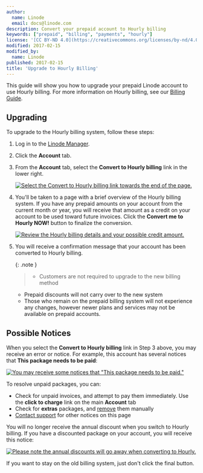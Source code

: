 ```yaml
---
author:
  name: Linode
  email: docs@linode.com
description: Convert your prepaid account to Hourly billing
keywords: ["prepaid", "billing", "payments", "hourly"]
license: '[CC BY-ND 4.0](https://creativecommons.org/licenses/by-nd/4.0)'
modified: 2017-02-15
modified_by:
  name: Linode
published: 2017-02-15
title: 'Upgrade to Hourly Billing'
---
```


This guide will show you how to upgrade your prepaid Linode account to use Hourly billing. For more information on Hourly billing, see our [Billing Guide](/docs/platform/billing-and-payments).

## Upgrading

To upgrade to the Hourly billing system, follow these steps:

1.  Log in to the [Linode Manager](http://manager.linode.com).
2.  Click the **Account** tab.
3.  From the **Account** tab, select the **Convert to Hourly billing** link in the lower right.

    [![Select the Convert to Hourly billing link towards the end of the page.](/docs/assets/convert-to-hourly-account-tab-small.png)](/docs/assets/convert-to-hourly-account-tab.png)

4.  You'll be taken to a page with a brief overview of the Hourly billing system. If you have any prepaid amounts on your account from the current month or year, you will receive that amount as a credit on your account to be used toward future invoices. Click the **Convert me to Hourly NOW!** button to finalize the conversion.

    [![Review the Hourly billing details and your possible credit amount.](/docs/assets/convert-to-hourly-small.png)](/docs/assets/convert-to-hourly.png)

5.  You will receive a confirmation message that your account has been converted to Hourly billing.

    {: .note }
    >
    >- Customers are not required to upgrade to the new billing method
    - Prepaid discounts will not carry over to the new system
    - Those who remain on the prepaid billing system will not experience any changes, however newer plans and services may not be available on prepaid accounts.

## Possible Notices

When you select the **Convert to Hourly billing** link in Step 3 above, you may receive an error or notice. For example, this account has several notices that **This package needs to be paid**:

[![You may receive some notices that "This package needs to be paid."](/docs/assets/1616-metered_errors_cropped_sm.png)](/docs/assets/1617-metered_errors_cropped.png)

To resolve unpaid packages, you can:

-   Check for unpaid invoices, and attempt to pay them immediately. Use the **click to charge** link on the main **Account** tab
-   Check for **extras** packages, and [remove](/docs/platform/billing-and-payments#removing-services) them manually
-   [Contact support](/docs/support) for other notices on this page

You will no longer receive the annual discount when you switch to Hourly billing. If you have a discounted package on your account, you will receive this notice:

[![Please note the annual discounts will go away when converting to Hourly.](/docs/assets/convert-to-hourly-annual-small.png)](/docs/assets/convert-to-hourly-annual.png)

If you want to stay on the old billing system, just don't click the final button.

